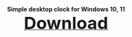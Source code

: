 <div align=center><b>Simple desktop clock for Windows 10, 11</b><br>
<a href="[GitHub Release](https://github.com/markovuser/Clock-on-Desktop/releases/latest/download/Clock.on.Desktop.setup.exe)" target="_blank" title="FileList"><b><span style="font-display:auto;font-size: 40px;">Download</span></b></a></div>
